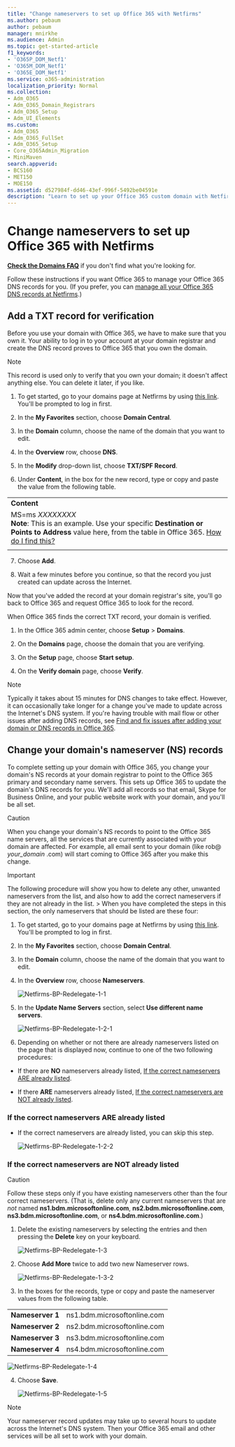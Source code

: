 ```yaml
---
title: "Change nameservers to set up Office 365 with Netfirms"
ms.author: pebaum
author: pebaum
manager: mnirkhe
ms.audience: Admin
ms.topic: get-started-article
f1_keywords:
- 'O365P_DOM_Netf1'
- 'O365M_DOM_Netf1'
- 'O365E_DOM_Netf1'
ms.service: o365-administration
localization_priority: Normal
ms.collection:
- Adm_O365
- Adm_O365_Domain_Registrars
- Adm_O365_Setup
- Adm_UI_Elements
ms.custom:
- Adm_O365
- Adm_O365_FullSet
- Adm_O365_Setup
- Core_O365Admin_Migration
- MiniMaven
search.appverid:
- BCS160
- MET150
- MOE150
ms.assetid: d527984f-dd46-43ef-996f-5492be04591e
description: "Learn to set up your Office 365 custom domain with Netfirms if you want Office 365 to manage your DNS records. "
---
```


# Change nameservers to set up Office 365 with Netfirms

 **[Check the Domains FAQ](../setup/domains-faq.md)** if you don't find what you're looking for. 
  
Follow these instructions if you want Office 365 to manage your Office 365 DNS records for you. (If you prefer, you can [manage all your Office 365 DNS records at Netfirms](create-dns-records-at-netfirms.md).)
  
    
## Add a TXT record for verification

Before you use your domain with Office 365, we have to make sure that you own it. Your ability to log in to your account at your domain registrar and create the DNS record proves to Office 365 that you own the domain.
  
> [!NOTE]
> This record is used only to verify that you own your domain; it doesn't affect anything else. You can delete it later, if you like. 
  
1. To get started, go to your domains page at Netfirms by using [this link](https://www2.netfirms.com/controlpanel/domaincentral). You'll be prompted to log in first.
    
2. In the **My Favorites** section, choose **Domain Central**.
    
3. In the **Domain** column, choose the name of the domain that you want to edit. 
    
4. In the **Overview** row, choose **DNS**.
    
5. In the **Modify** drop-down list, choose **TXT/SPF Record**.
    
6. Under **Content**, in the box for the new record, type or copy and paste the value from the following table.
    
||
|:-----|
|**Content** <br/> |
|MS=ms *XXXXXXXX*  <br/> **Note**: This is an example. Use your specific **Destination or Points to Address** value here, from the table in Office 365. [How do I find this?](../get-help-with-domains/information-for-dns-records.md) <br/> |
||
   
7. Choose **Add**.
    
8. Wait a few minutes before you continue, so that the record you just created can update across the Internet.
    
Now that you've added the record at your domain registrar's site, you'll go back to Office 365 and request Office 365 to look for the record.
  
When Office 365 finds the correct TXT record, your domain is verified.
  
1. In the Office 365 admin center, choose **Setup** \> **Domains**.
    
2. On the **Domains** page, choose the domain that you are verifying. 
    
3. On the **Setup** page, choose **Start setup**.
    
4. On the **Verify domain** page, choose **Verify**.
    
> [!NOTE]
> Typically it takes about 15 minutes for DNS changes to take effect. However, it can occasionally take longer for a change you've made to update across the Internet's DNS system. If you're having trouble with mail flow or other issues after adding DNS records, see [Find and fix issues after adding your domain or DNS records in Office 365](../get-help-with-domains/find-and-fix-issues.md). 
  
## Change your domain's nameserver (NS) records
<a name="BKMK_nameservers"> </a>

To complete setting up your domain with Office 365, you change your domain's NS records at your domain registrar to point to the Office 365 primary and secondary name servers. This sets up Office 365 to update the domain's DNS records for you. We'll add all records so that email, Skype for Business Online, and your public website work with your domain, and you'll be all set.
  
> [!CAUTION]
> When you change your domain's NS records to point to the Office 365 name servers, all the services that are currently associated with your domain are affected. For example, all email sent to your domain (like rob@ *your_domain*  .com) will start coming to Office 365 after you make this change. 
  
> [!IMPORTANT]
> The following procedure will show you how to delete any other, unwanted nameservers from the list, and also how to add the correct nameservers if they are not already in the list. > When you have completed the steps in this section, the only nameservers that should be listed are these four: 
  
1. To get started, go to your domains page at Netfirms by using [this link](https://www2.netfirms.com/controlpanel/domaincentral). You'll be prompted to log in first.
    
2. In the **My Favorites** section, choose **Domain Central**.
    
3. In the **Domain** column, choose the name of the domain that you want to edit. 
    
4. In the **Overview** row, choose **Nameservers**.
    
    ![Netfirms-BP-Redelegate-1-1](../media/9599c296-9712-4ec8-87d4-fc1a076f5f7d.png)
  
5. In the **Update Name Servers** section, select **Use different name servers**.
    
    ![Netfirms-BP-Redelegate-1-2-1](../media/94de7177-f059-4e89-9552-2fee901595bf.png)
  
6. Depending on whether or not there are already nameservers listed on the page that is displayed now, continue to one of the two following procedures:
    
  - If there are **NO** nameservers already listed, [If the correct nameservers ARE already listed](change-nameservers-at-netfirms.md#BKMK_ProcedureWithOUT).
    
  - If there **ARE** nameservers already listed, [If the correct nameservers are NOT already listed](change-nameservers-at-netfirms.md#BKMK_ProcedureWITH).
    
### If the correct nameservers ARE already listed

- If the correct nameservers are already listed, you can skip this step.
    
    ![Netfirms-BP-Redelegate-1-2-2](../media/92583632-3ef5-4350-be6d-d9a32f2c29c1.png)
  
### If the correct nameservers are NOT already listed

> [!CAUTION]
> Follow these steps only if you have existing nameservers other than the four correct nameservers. (That is, delete only any current nameservers that are  *not*  named **ns1.bdm.microsoftonline.com**, **ns2.bdm.microsoftonline.com**, **ns3.bdm.microsoftonline.com**, or **ns4.bdm.microsoftonline.com**.) 
  
1. Delete the existing nameservers by selecting the entries and then pressing the **Delete** key on your keyboard. 
    
    ![Netfirms-BP-Redelegate-1-3](../media/76d289cf-16d1-48d9-a7f3-ca46c746185b.png)
  
2. Choose **Add More** twice to add two new Nameserver rows. 
    
    ![Netfirms-BP-Redelegate-1-3-2](../media/edf0acab-8553-4a56-b5c6-b085c1c9775b.png)
  
3. In the boxes for the records, type or copy and paste the nameserver values from the following table.
    
|||
|:-----|:-----|
|**Nameserver 1** <br/> |ns1.bdm.microsoftonline.com  <br/> |
|**Nameserver 2** <br/> |ns2.bdm.microsoftonline.com  <br/> |
|**Nameserver 3** <br/> |ns3.bdm.microsoftonline.com  <br/> |
|**Nameserver 4** <br/> |ns4.bdm.microsoftonline.com  <br/> |
   
   ![Netfirms-BP-Redelegate-1-4](../media/e9ff6407-3395-47d9-a7e7-325b78b53d3b.png)
  
4. Choose **Save**.
    
    ![Netfirms-BP-Redelegate-1-5](../media/6c40b569-a0cc-4a5e-8851-0d4b3b4eac70.png)
  
> [!NOTE]
> Your nameserver record updates may take up to several hours to update across the Internet's DNS system. Then your Office 365 email and other services will be all set to work with your domain.
